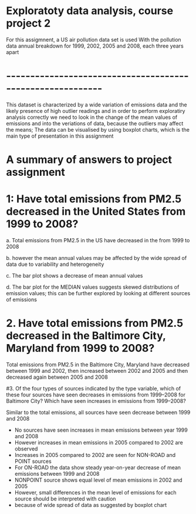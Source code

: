 # Exploratoty data analysis, course project 2 
For  this assigmnent, a US air pollution data set is used
With the pollution data annual breakdown for 1999, 2002, 2005 and 2008, each three years apart
# ----------------------------------------------------------

This dataset is characterized by a wide variation of emissions data and the likely presence of high outlier readings 
and in order to perform exploratiry analysis correctly we need to look in the change of the mean values of emissions
and into the veriations of data, because the outliers may affect the means; 
The data can be visualised by using boxplot charts, which is the main type of presentation in this assignment 

# A summary of answers to project assignment 
 
# 1: Have total emissions from PM2.5 decreased in the United States from 1999 to 2008? 
a. Total emissions from PM2.5 in the US have decreased in the from 1999 to 2008

b. however the mean annual values may be affected by the wide spread of data due to variability and heterogeneity 

c. The bar plot shows a decrease of mean annual values 

d. The bar plot for the MEDIAN values suggests skewed distributions of emission values; this can be further explored by looking at different sources of emissions 

# 2. Have total emissions from PM2.5 decreased in the Baltimore City, Maryland from 1999 to 2008? 
Total emissions from PM2.5 in the Baltimore City, Maryland have decreased between 1999 and 2002, then increased between 2002 and 2005 and then decreased again between 2005 and 2008

#3. Of the four types of sources indicated by  the type variable,  which of these four sources have seen decreases in emissions from 1999–2008 for Baltimore City?  Which have seen increases in emissions from 1999–2008? 

Similar to the total emissions, all sources have seen decrease between 1999 and 2008
- No sources have seen increases in mean emissions between year 1999 and 2008
- However increases in mean emissions in 2005 compared to 2002 are observed    
- Increases in 2005 compared to 2002 are seen for NON-ROAD and POINT sources
- For ON-ROAD the data show steady year-on-year decrease of mean emissions between 1999 and 2008
- NONPOINT source shows equal level of mean emissions in 2002 and 2005 
- However, small differences in the mean level of emissions for each source should be interpreted with caution
- because of wide spread of data as suggested by boxplot chart


